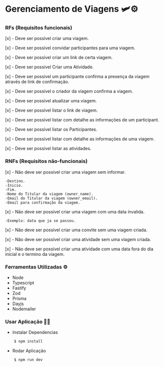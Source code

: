 # Gerenciamento de Viagens 🛩️⚙️

### RFs (Requisitos funcionais)

[x] - Deve ser possível criar uma viagem.

[x] - Deve ser possível convidar participantes para uma viagem.

[x] - Deve ser possível criar um link de certa viagem.

[x] - Deve ser possível Criar uma Atividade.

[x] - Deve ser possível um participante confirma a presença da viagem através de link de confirmação.

[x] - Deve ser possível o criador da viagem confirma a viagem.

[x] - Deve ser possível atualizar uma viagem.

[x] - Deve ser possível listar o link de viagem.

[x] - Deve ser possível listar com detalhe as informações de um participant.

[x] - Deve ser possível listar os Participantes.

[x] - Deve ser possível listar com detalhe as informações de uma viagem.

[x] - Deve ser possível listar as atividades.

### RNFs (Requisitos não-funcionais)

[x] - Não deve ser possível criar uma viagem sem informar. 

    -Destino.
    -Inicio.
    -Fim.
    -Nome do Titular da viagem (owner_name).
    -Email do Titular da viagem (owner_email).
    -Email para confirmação da viagem.

[x] - Não deve ser possível criar uma viagem com uma data ínvalida.
    
    -Exemplo: data que ja se passou.

[x] - Não deve ser possível criar uma convite sem uma viagem criada.

[x] - Não deve ser possível criar uma atividade sem uma viagem criada.

[x] - Não deve ser possível criar uma atividade com uma data fora do dia inicial e o termino da viagem.


### Ferramentas Utilizadas ⚙️

- Node
- Typescript
- Fastify
- Zod
- Prisma
- Dayjs
- Nodemailer

### Usar Aplicação 🚀🔥

- Instalar Dependencias

````bash
    $ npm install
````

- Rodar Aplicação

````bash
    $ npm run dev
````
